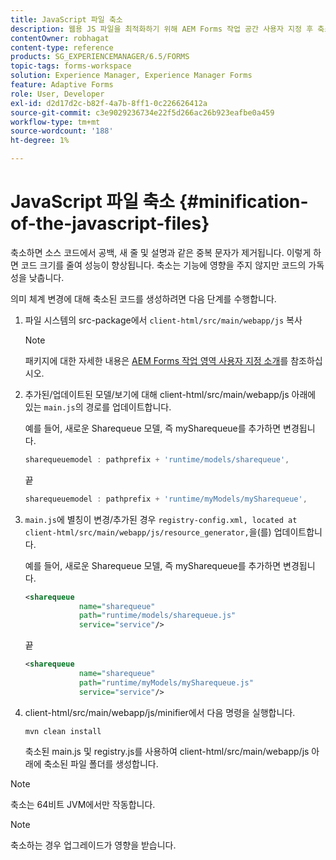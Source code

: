 ```yaml
---
title: JavaScript 파일 축소
description: 웹용 JS 파일을 최적화하기 위해 AEM Forms 작업 공간 사용자 지정 후 축소된 코드를 생성하는 지침입니다.
contentOwner: robhagat
content-type: reference
products: SG_EXPERIENCEMANAGER/6.5/FORMS
topic-tags: forms-workspace
solution: Experience Manager, Experience Manager Forms
feature: Adaptive Forms
role: User, Developer
exl-id: d2d17d2c-b82f-4a7b-8ff1-0c226626412a
source-git-commit: c3e9029236734e22f5d266ac26b923eafbe0a459
workflow-type: tm+mt
source-wordcount: '188'
ht-degree: 1%

---
```


# JavaScript 파일 축소 {#minification-of-the-javascript-files}

축소하면 소스 코드에서 공백, 새 줄 및 설명과 같은 중복 문자가 제거됩니다. 이렇게 하면 코드 크기를 줄여 성능이 향상됩니다. 축소는 기능에 영향을 주지 않지만 코드의 가독성을 낮춥니다.

의미 체계 변경에 대해 축소된 코드를 생성하려면 다음 단계를 수행합니다.

1. 파일 시스템의 src-package에서 `client-html/src/main/webapp/js` 복사

   >[!NOTE]
   >
   >패키지에 대한 자세한 내용은 [AEM Forms 작업 영역 사용자 지정 소개](/help/forms/using/introduction-customizing-html-workspace.md)를 참조하십시오.

1. 추가된/업데이트된 모델/보기에 대해 client-html/src/main/webapp/js 아래에 있는 `main.js`의 경로를 업데이트합니다.

   예를 들어, 새로운 Sharequeue 모델, 즉 mySharequeue를 추가하면 변경됩니다.

   ```javascript
   sharequeuemodel : pathprefix + 'runtime/models/sharequeue',
   ```

   끝

   ```javascript
   sharequeuemodel : pathprefix + 'runtime/myModels/mySharequeue',
   ```

1. `main.js`에 별칭이 변경/추가된 경우 `registry-config.xml, located at client-html/src/main/webapp/js/resource_generator,`을(를) 업데이트합니다.

   예를 들어, 새로운 Sharequeue 모델, 즉 mySharequeue를 추가하면 변경됩니다.

   ```xml
   <sharequeue
               name="sharequeue"
               path="runtime/models/sharequeue.js"
               service="service"/>
   ```

   끝

   ```xml
   <sharequeue
               name="sharequeue"
               path="runtime/myModels/mySharequeue.js"
               service="service"/>
   ```

1. client-html/src/main/webapp/js/minifier에서 다음 명령을 실행합니다.

   ```shell
   mvn clean install
   ```

   축소된 main.js 및 registry.js를 사용하여 client-html/src/main/webapp/js 아래에 축소된 파일 폴더를 생성합니다.

>[!NOTE]
>
>축소는 64비트 JVM에서만 작동합니다.

>[!NOTE]
>
>축소하는 경우 업그레이드가 영향을 받습니다.
